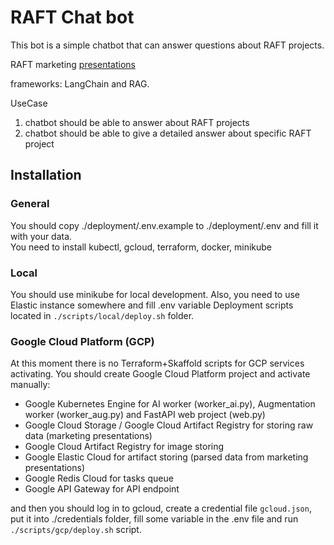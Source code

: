 RAFT Chat bot
=============

This bot is a simple chatbot that can answer questions about RAFT projects.

RAFT marketing [presentations](https://space.raftds.com/apps/files/?dir=/Raft%20Marketing&fileid=8651)

frameworks: LangChain and RAG. 

UseCase
1. chatbot should be able to answer about RAFT projects
2. chatbot should be able to give a detailed answer about specific RAFT project


## Installation

### General 
You should copy ./deployment/.env.example to ./deployment/.env and fill it with your data.  
You need to install kubectl, gcloud, terraform, docker, minikube

### Local
You should use minikube for local development. Also, you need to use Elastic instance somewhere and fill .env variable
Deployment scripts located in `./scripts/local/deploy.sh` folder.

### Google Cloud Platform (GCP)
At this moment there is no Terraform+Skaffold scripts for GCP services activating.
You should create Google Cloud Platform project and activate manually:
- Google Kubernetes Engine for AI worker (worker_ai.py), Augmentation worker (worker_aug.py) and FastAPI web project (web.py)
- Google Cloud Storage / Google Cloud Artifact Registry for storing raw data (marketing presentations)
- Google Cloud Artifact Registry for image storing 
- Google Elastic Cloud for artifact storing (parsed data from marketing presentations)
- Google Redis Cloud for tasks queue 
- Google API Gateway for API endpoint

and then you should log in to gcloud, create a credential file `gcloud.json`, put it into ./credentials folder, fill some variable in the .env file and run `./scripts/gcp/deploy.sh` script.